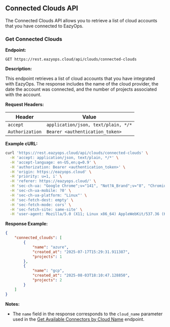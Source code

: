 ## Connected Clouds API

The Connected Clouds API allows you to retrieve a list of cloud accounts that you have connected to EazyOps.

### Get Connected Clouds

**Endpoint:**

`GET https://rest.eazyops.cloud/api/clouds/connected-clouds`

**Description:**

This endpoint retrieves a list of cloud accounts that you have integrated with EazyOps. The response includes the name of the cloud provider, the date the account was connected, and the number of projects associated with the account.

**Request Headers:**

| Header          | Value                               |
|-----------------|-------------------------------------|
| `accept`        | `application/json, text/plain, */*` |
| `Authorization` | `Bearer <authentication_token>`     |

**Example cURL:**

```bash
curl 'https://rest.eazyops.cloud/api/clouds/connected-clouds' \
  -H 'accept: application/json, text/plain, */*' \
  -H 'accept-language: en-US,en;q=0.9' \
  -H 'authorization: Bearer <authentication_token>' \
  -H 'origin: https://eazyops.cloud' \
  -H 'priority: u=1, i' \
  -H 'referer: https://eazyops.cloud/' \
  -H 'sec-ch-ua: "Google Chrome";v="141", "Not?A_Brand";v="8", "Chromium";v="141"' \
  -H 'sec-ch-ua-mobile: ?0' \
  -H 'sec-ch-ua-platform: "Linux"' \
  -H 'sec-fetch-dest: empty' \
  -H 'sec-fetch-mode: cors' \
  -H 'sec-fetch-site: same-site' \
  -H 'user-agent: Mozilla/5.0 (X11; Linux x86_64) AppleWebKit/537.36 (KHTML, like Gecko) Chrome/141.0.0.0 Safari/537.36'
```

**Response Example:**

```json
{
    "connected_clouds": [
        {
            "name": "azure",
            "created_at": "2025-07-17T15:29:31.911387",
            "projects": 1
        },
        {
            "name": "gcp",
            "created_at": "2025-08-03T18:10:47.128850",
            "projects": 2
        }
    ]
}
```

**Notes:**

*   The `name` field in the response corresponds to the `cloud_name` parameter used in the [Get Available Connectors by Cloud Name](#get-available-connectors-by-cloud-name) endpoint.